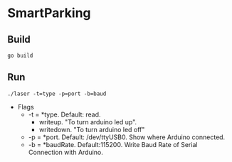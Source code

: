 # SmartParking

## Build
```
go build
```

## Run
```
./laser -t=type -p=port -b=baud
```

* Flags
  * -t = *type. Default: read. 
    * writeup. "To turn arduino led up".
    * writedown. "To turn arduino led off"
  * -p = *port. Default: /dev/ttyUSB0. Show where Arduino connected.
  * -b = *baudRate. Default:115200. Write Baud Rate of Serial Connection with Arduino.
  